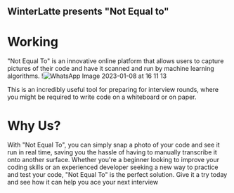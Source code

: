 ## WinterLatte presents "Not Equal to" 

# Working
"Not Equal To" is an innovative online platform that allows users to capture pictures of their code and have it scanned and run by machine learning algorithms. 
!![WhatsApp Image 2023-01-08 at 16 11 13](https://user-images.githubusercontent.com/96431469/211193935-66862081-7c4d-4952-a1cb-c1cdb78b88ce.jpeg)


This is an incredibly useful tool for preparing for interview rounds, where you might be required to write code on a whiteboard or on paper. 

# Why Us?
With "Not Equal To", you can simply snap a photo of your code and see it run in real time, saving you the hassle of having to manually transcribe it onto another surface. Whether you're a beginner looking to improve your coding skills or an experienced developer seeking a new way to practice and test your code, "Not Equal To" is the perfect solution. Give it a try today and see how it can help you ace your next interview
